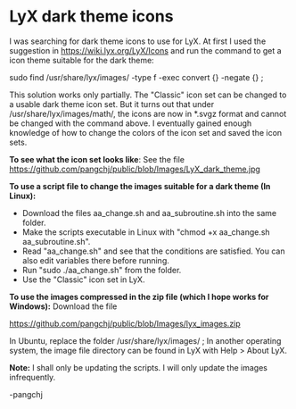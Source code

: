 # LyX dark theme icons

I was searching for dark theme icons to use for LyX. At first I used the suggestion in https://wiki.lyx.org/LyX/Icons and run the command to get a icon theme suitable for the dark theme:

sudo find /usr/share/lyx/images/ -type f -exec convert {} -negate {} ;

This solution works only partially. The "Classic" icon set can be changed to a usable dark theme icon set. But it turns out that under /usr/share/lyx/images/math/, the icons are now in *.svgz format and cannot be changed with the command above. I eventually gained enough knowledge of how to change the colors of the icon set and saved the icon sets.

**To see what the icon set looks like**: See the file https://github.com/pangchj/public/blob/Images/LyX_dark_theme.jpg

**To use a script file to change the images suitable for a dark theme (In Linux):** 
- Download the files aa_change.sh and aa_subroutine.sh into the same folder. 
- Make the scripts executable in Linux with "chmod +x aa_change.sh aa_subroutine.sh". 
- Read "aa_change.sh" and see that the conditions are satisfied. You can also edit variables there before running. 
- Run "sudo ./aa_change.sh" from the folder.
- Use the "Classic" icon set in LyX.

**To use the images compressed in the zip file (which I hope works for Windows):** Download the file 

https://github.com/pangchj/public/blob/Images/lyx_images.zip

In Ubuntu, replace the folder /usr/share/lyx/images/ ; In another operating system, the image file directory can be found in LyX with Help > About LyX. 

**Note:** I shall only be updating the scripts. I will only update the images infrequently. 

-pangchj
